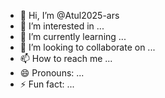 - 👋 Hi, I’m @Atul2025-ars
- 👀 I’m interested in ...
- 🌱 I’m currently learning ...
- 💞️ I’m looking to collaborate on ...
- 📫 How to reach me ...
- 😄 Pronouns: ...
- ⚡ Fun fact: ...

<!---
Atul2025-ars/Atul2025-ars is a ✨ special ✨ repository because its `README.md` (this file) appears on your GitHub profile.
You can click the Preview link to take a look at your changes.
--->
